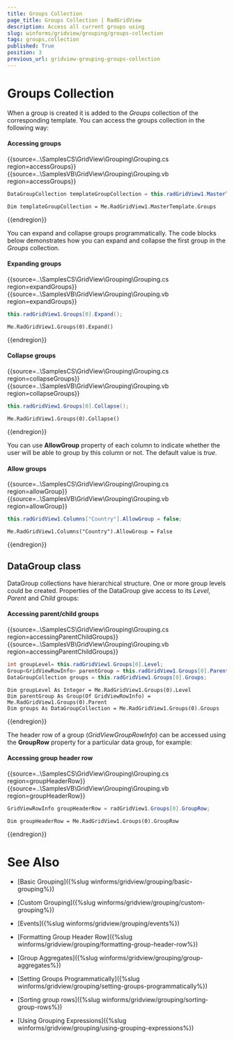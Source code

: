 ```yaml
---
title: Groups Collection
page_title: Groups Collection | RadGridView
description: Access all current groups using  
slug: winforms/gridview/grouping/groups-collection
tags: groups,collection
published: True
position: 3
previous_url: gridview-grouping-groups-collection
---
```


# Groups Collection

When a group is created it is added to the *Groups* collection of the corresponding template. You can access the groups collection in the following way:

#### Accessing groups

{{source=..\SamplesCS\GridView\Grouping\Grouping.cs region=accessGroups}} 
{{source=..\SamplesVB\GridView\Grouping\Grouping.vb region=accessGroups}} 

````C#
DataGroupCollection templateGroupCollection = this.radGridView1.MasterTemplate.Groups;

````
````VB.NET
Dim templateGroupCollection = Me.RadGridView1.MasterTemplate.Groups

````

{{endregion}} 

You can expand and collapse groups programmatically. The code blocks below demonstrates how you can expand and collapse the first group in the *Groups* collection.

#### Expanding groups

{{source=..\SamplesCS\GridView\Grouping\Grouping.cs region=expandGroups}} 
{{source=..\SamplesVB\GridView\Grouping\Grouping.vb region=expandGroups}} 

````C#
this.radGridView1.Groups[0].Expand();

````
````VB.NET
Me.RadGridView1.Groups(0).Expand()

````

{{endregion}} 


#### Collapse groups

{{source=..\SamplesCS\GridView\Grouping\Grouping.cs region=collapseGroups}} 
{{source=..\SamplesVB\GridView\Grouping\Grouping.vb region=collapseGroups}} 

````C#
this.radGridView1.Groups[0].Collapse();

````
````VB.NET
Me.RadGridView1.Groups(0).Collapse()

````

{{endregion}}

You can use __AllowGroup__ property of each column to indicate whether the user will be able to group by this column or not. The default value is *true*.

#### Allow groups

{{source=..\SamplesCS\GridView\Grouping\Grouping.cs region=allowGroup}} 
{{source=..\SamplesVB\GridView\Grouping\Grouping.vb region=allowGroup}} 

````C#
this.radGridView1.Columns["Country"].AllowGroup = false;

````
````VB.NET
Me.RadGridView1.Columns("Country").AllowGroup = False

````

{{endregion}} 

## DataGroup class

DataGroup collections have hierarchical structure. One or more group levels could be created. Properties of the DataGroup give access to its *Level*, *Parent* and *Child* groups:

#### Accessing parent/child groups

{{source=..\SamplesCS\GridView\Grouping\Grouping.cs region=accessingParentChildGroups}} 
{{source=..\SamplesVB\GridView\Grouping\Grouping.vb region=accessingParentChildGroups}} 

````C#
int groupLevel= this.radGridView1.Groups[0].Level;
Group<GridViewRowInfo> parentGroup = this.radGridView1.Groups[0].Parent;
DataGroupCollection groups = this.radGridView1.Groups[0].Groups;

````
````VB.NET
Dim groupLevel As Integer = Me.RadGridView1.Groups(0).Level
Dim parentGroup As Group(Of GridViewRowInfo) = Me.RadGridView1.Groups(0).Parent
Dim groups As DataGroupCollection = Me.RadGridView1.Groups(0).Groups

````

{{endregion}} 

The header row of a group (*GridViewGroupRowInfo*) can be accessed using the __GroupRow__ property for a particular data group, for example:

#### Accessing group header row

{{source=..\SamplesCS\GridView\Grouping\Grouping.cs region=groupHeaderRow}} 
{{source=..\SamplesVB\GridView\Grouping\Grouping.vb region=groupHeaderRow}} 

````C#
GridViewRowInfo groupHeaderRow = radGridView1.Groups[0].GroupRow;

````
````VB.NET
Dim groupHeaderRow = Me.RadGridView1.Groups(0).GroupRow

````

{{endregion}} 



# See Also
* [Basic Grouping]({%slug winforms/gridview/grouping/basic-grouping%})

* [Custom Grouping]({%slug winforms/gridview/grouping/custom-grouping%})

* [Events]({%slug winforms/gridview/grouping/events%})

* [Formatting Group Header Row]({%slug winforms/gridview/grouping/formatting-group-header-row%})

* [Group Aggregates]({%slug winforms/gridview/grouping/group-aggregates%})

* [Setting Groups Programmatically]({%slug winforms/gridview/grouping/setting-groups-programmatically%})

* [Sorting group rows]({%slug winforms/gridview/grouping/sorting-group-rows%})

* [Using Grouping Expressions]({%slug winforms/gridview/grouping/using-grouping-expressions%})

